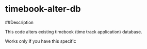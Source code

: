 # timebook-alter-db

##Description

This code alters existing timebook (time track application) database.

Works only if you have this specific 
